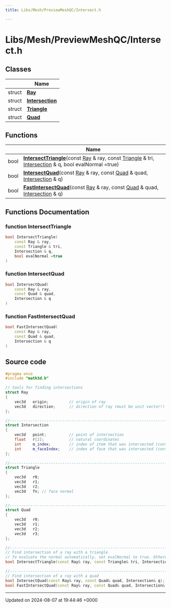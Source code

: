 ```yaml
---
title: Libs/Mesh/PreviewMeshQC/Intersect.h

---
```


# Libs/Mesh/PreviewMeshQC/Intersect.h



## Classes

|                | Name           |
| -------------- | -------------- |
| struct | **[Ray](../Classes/structRay.md)**  |
| struct | **[Intersection](../Classes/structIntersection.md)**  |
| struct | **[Triangle](../Classes/structTriangle.md)**  |
| struct | **[Quad](../Classes/structQuad.md)**  |

## Functions

|                | Name           |
| -------------- | -------------- |
| bool | **[IntersectTriangle](../Files/Intersect_8h.md#function-intersecttriangle)**(const [Ray](../Classes/structRay.md) & ray, const [Triangle](../Classes/structTriangle.md) & tri, [Intersection](../Classes/structIntersection.md) & q, bool evalNormal =true) |
| bool | **[IntersectQuad](../Files/Intersect_8h.md#function-intersectquad)**(const [Ray](../Classes/structRay.md) & ray, const [Quad](../Classes/structQuad.md) & quad, [Intersection](../Classes/structIntersection.md) & q) |
| bool | **[FastIntersectQuad](../Files/Intersect_8h.md#function-fastintersectquad)**(const [Ray](../Classes/structRay.md) & ray, const [Quad](../Classes/structQuad.md) & quad, [Intersection](../Classes/structIntersection.md) & q) |


## Functions Documentation

### function IntersectTriangle

```cpp
bool IntersectTriangle(
    const Ray & ray,
    const Triangle & tri,
    Intersection & q,
    bool evalNormal =true
)
```


### function IntersectQuad

```cpp
bool IntersectQuad(
    const Ray & ray,
    const Quad & quad,
    Intersection & q
)
```


### function FastIntersectQuad

```cpp
bool FastIntersectQuad(
    const Ray & ray,
    const Quad & quad,
    Intersection & q
)
```




## Source code

```cpp
#pragma once
#include "math3d.h"

// tools for finding intersections
struct Ray
{
    vec3d   origin;         // origin of ray
    vec3d   direction;      // direction of ray (must be unit vector!)
};

//-----------------------------------------------------------------------------
struct Intersection
{
    vec3d   point;          // point of intersection
    float   r[2];           // natural coordinates
    int     m_index;        // index of item that was intersected (context dependent)
    int     m_faceIndex;    // index of face that was intersected (context dependent)
};

//-----------------------------------------------------------------------------
struct Triangle
{
    vec3d   r0;
    vec3d   r1;
    vec3d   r2;
    vec3d   fn; // face normal
};

//-----------------------------------------------------------------------------
struct Quad
{
    vec3d   r0;
    vec3d   r1;
    vec3d   r2;
    vec3d   r3;
};

//-----------------------------------------------------------------------------
// Find intersection of a ray with a triangle
// To evaluate the normal automatically, set evalNormal to true. Otherwise, the normal in Triangle is used
bool IntersectTriangle(const Ray& ray, const Triangle& tri, Intersection& q, bool evalNormal = true);

//-----------------------------------------------------------------------------
// Find intersection of a ray with a quad
bool IntersectQuad(const Ray& ray, const Quad& quad, Intersection& q);
bool FastIntersectQuad(const Ray& ray, const Quad& quad, Intersection& q);
```


-------------------------------

Updated on 2024-08-07 at 19:44:46 +0000
